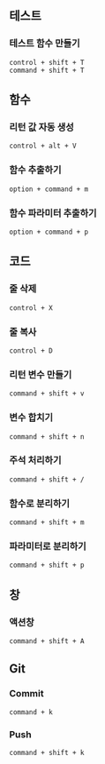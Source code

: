 ## 테스트
### 테스트 함수 만들기
```
control + shift + T
command + shift + T
```

## 함수
### 리턴 값 자동 생성
```
control + alt + V
```

### 함수 추출하기
```
option + command + m
```

### 함수 파라미터 추출하기
```
option + command + p
```

## 코드
### 줄 삭제
```
control + X
```

### 줄 복사
```
control + D
```

### 리턴 변수 만들기
```
command + shift + v
```

### 변수 합치기
```
command + shift + n
```

### 주석 처리하기
```
command + shift + /
```

### 함수로 분리하기
~~~
command + shift + m
~~~

### 파라미터로 분리하기
~~~
command + shift + p
~~~

## 창
### 액션창
```
command + shift + A
```

## Git
### Commit
```
command + k
```
### Push
```
command + shift + k
```

